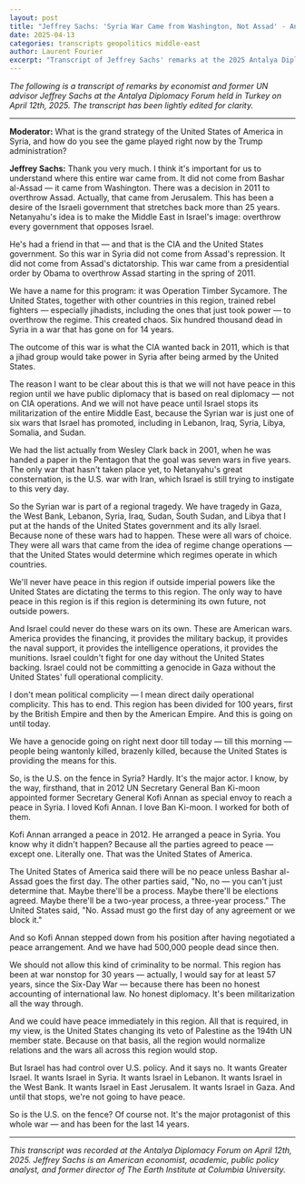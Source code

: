 ```yaml
---
layout: post
title: "Jeffrey Sachs: 'Syria War Came from Washington, Not Assad' - Antalya Diplomacy Forum 2025"
date: 2025-04-13
categories: transcripts geopolitics middle-east
author: Laurent Fourier
excerpt: "Transcript of Jeffrey Sachs' remarks at the 2025 Antalya Diplomacy Forum in Turkey on April 12th, where he discussed the origins of the Syrian conflict and broader US-Israel strategy in the Middle East."
---
```


*The following is a transcript of remarks by economist and former UN advisor Jeffrey Sachs at the Antalya Diplomacy Forum held in Turkey on April 12th, 2025. The transcript has been lightly edited for clarity.*

---

**Moderator:** What is the grand strategy of the United States of America in Syria, and how do you see the game played right now by the Trump administration?

**Jeffrey Sachs:** Thank you very much. I think it's important for us to understand where this entire war came from. It did not come from Bashar al-Assad — it came from Washington. There was a decision in 2011 to overthrow Assad. Actually, that came from Jerusalem. This has been a desire of the Israeli government that stretches back more than 25 years. Netanyahu's idea is to make the Middle East in Israel's image: overthrow every government that opposes Israel.

He's had a friend in that — and that is the CIA and the United States government. So this war in Syria did not come from Assad's repression. It did not come from Assad's dictatorship. This war came from a presidential order by Obama to overthrow Assad starting in the spring of 2011.

We have a name for this program: it was Operation Timber Sycamore. The United States, together with other countries in this region, trained rebel fighters — especially jihadists, including the ones that just took power — to overthrow the regime. This created chaos. Six hundred thousand dead in Syria in a war that has gone on for 14 years.

The outcome of this war is what the CIA wanted back in 2011, which is that a jihad group would take power in Syria after being armed by the United States.

The reason I want to be clear about this is that we will not have peace in this region until we have public diplomacy that is based on real diplomacy — not on CIA operations. And we will not have peace until Israel stops its militarization of the entire Middle East, because the Syrian war is just one of six wars that Israel has promoted, including in Lebanon, Iraq, Syria, Libya, Somalia, and Sudan.

We had the list actually from Wesley Clark back in 2001, when he was handed a paper in the Pentagon that the goal was seven wars in five years. The only war that hasn't taken place yet, to Netanyahu's great consternation, is the U.S. war with Iran, which Israel is still trying to instigate to this very day.

So the Syrian war is part of a regional tragedy. We have tragedy in Gaza, the West Bank, Lebanon, Syria, Iraq, Sudan, South Sudan, and Libya that I put at the hands of the United States government and its ally Israel. Because none of these wars had to happen. These were all wars of choice. They were all wars that came from the idea of regime change operations — that the United States would determine which regimes operate in which countries.

We'll never have peace in this region if outside imperial powers like the United States are dictating the terms to this region. The only way to have peace in this region is if this region is determining its own future, not outside powers.

And Israel could never do these wars on its own. These are American wars. America provides the financing, it provides the military backup, it provides the naval support, it provides the intelligence operations, it provides the munitions. Israel couldn't fight for one day without the United States backing. Israel could not be committing a genocide in Gaza without the United States' full operational complicity.

I don't mean political complicity — I mean direct daily operational complicity. This has to end. This region has been divided for 100 years, first by the British Empire and then by the American Empire. And this is going on until today.

We have a genocide going on right next door till today — till this morning — people being wantonly killed, brazenly killed, because the United States is providing the means for this.

So, is the U.S. on the fence in Syria? Hardly. It's the major actor. I know, by the way, firsthand, that in 2012 UN Secretary General Ban Ki-moon appointed former Secretary General Kofi Annan as special envoy to reach a peace in Syria. I loved Kofi Annan. I love Ban Ki-moon. I worked for both of them.

Kofi Annan arranged a peace in 2012. He arranged a peace in Syria. You know why it didn't happen? Because all the parties agreed to peace — except one. Literally one. That was the United States of America.

The United States of America said there will be no peace unless Bashar al-Assad goes the first day. The other parties said, "No, no — you can't just determine that. Maybe there'll be a process. Maybe there'll be elections agreed. Maybe there'll be a two-year process, a three-year process." The United States said, "No. Assad must go the first day of any agreement or we block it."

And so Kofi Annan stepped down from his position after having negotiated a peace arrangement. And we have had 500,000 people dead since then.

We should not allow this kind of criminality to be normal. This region has been at war nonstop for 30 years — actually, I would say for at least 57 years, since the Six-Day War — because there has been no honest accounting of international law. No honest diplomacy. It's been militarization all the way through.

And we could have peace immediately in this region. All that is required, in my view, is the United States changing its veto of Palestine as the 194th UN member state. Because on that basis, all the region would normalize relations and the wars all across this region would stop.

But Israel has had control over U.S. policy. And it says no. It wants Greater Israel. It wants Israel in Syria. It wants Israel in Lebanon. It wants Israel in the West Bank. It wants Israel in East Jerusalem. It wants Israel in Gaza. And until that stops, we're not going to have peace.

So is the U.S. on the fence? Of course not. It's the major protagonist of this whole war — and has been for the last 14 years.

---

*This transcript was recorded at the Antalya Diplomacy Forum on April 12th, 2025. Jeffrey Sachs is an American economist, academic, public policy analyst, and former director of The Earth Institute at Columbia University.* 